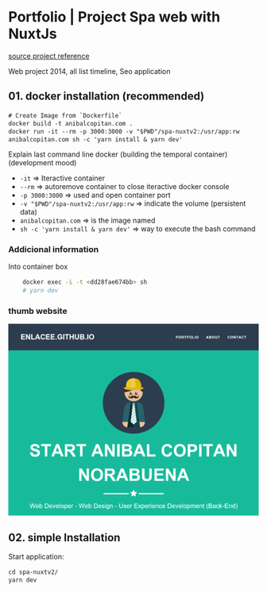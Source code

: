 # Portfolio | Project Spa web with NuxtJs

[source project reference](http://startbootstrap.com/template-overviews/freelancer/)

Web project 2014, all list timeline, Seo application

## 01. docker installation (recommended)

    # Create Image from `Dockerfile`
    docker build -t anibalcopitan.com .
    docker run -it --rm -p 3000:3000 -v "$PWD"/spa-nuxtv2:/usr/app:rw anibalcopitan.com sh -c 'yarn install & yarn dev'

Explain last command line docker (building the temporal container) (development mood)

* `-it`             => Iteractive container
* `--rm`            => autoremove container to close iteractive docker console
* `-p 3000:3000`    => used and open container port
* `-v "$PWD"/spa-nuxtv2:/usr/app:rw`    => indicate the volume (persistent data)
* `anibalcopitan.com`                   => is the image named
* `sh -c 'yarn install & yarn dev'`     => way to execute the bash command

### Addicional information

Into container box

```bash
    docker exec -i -t <dd28fae674bb> sh
    # yarn dev
```

### thumb website

![anibal copitan](README/thumb.png)


## 02. simple Installation

Start application:

    cd spa-nuxtv2/
    yarn dev
